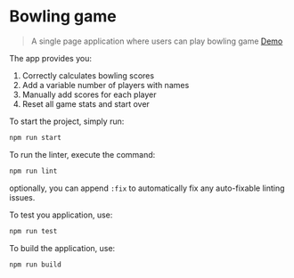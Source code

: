 # Bowling game

> A single page application where users can play bowling game
> [Demo](https://austinhung81.github.io/bowling-game/)

The app provides you:

1. Correctly calculates bowling scores
2. Add a variable number of players with names
3. Manually add scores for each player
4. Reset all game stats and start over

To start the project, simply run:

```bash
npm run start
```

To run the linter, execute the command:

```bash
npm run lint
```

optionally, you can append `:fix` to automatically fix any auto-fixable linting
issues.

To test you application, use:

```bash
npm run test
```

To build the application, use:

```bash
npm run build
```

